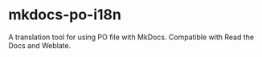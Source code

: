 # mkdocs-po-i18n
A translation tool for using PO file with MkDocs. Compatible with Read the Docs and Weblate.
